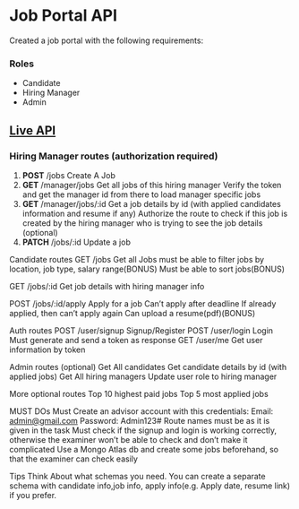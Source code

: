 # Job Portal API

Created a job portal with the following requirements:

### Roles

- Candidate
- Hiring Manager
- Admin

## [Live API](https://job-portal-api-xr47.onrender.com)

### Hiring Manager routes (authorization required)

<ol>
<li><b>POST</b> /jobs Create A Job
</li>
<li><b>GET</b> /manager/jobs Get all jobs of this hiring manager
Verify the token and get the manager id from there to load manager specific jobs</li>
<li><b>GET</b> /manager/jobs/:id Get a job details by id (with applied candidates information and resume if any)
Authorize the route to check if this job is created by the hiring manager who is trying to see the job details (optional)</li>
<li><b>PATCH</b> /jobs/:id Update a job</li>
</ol>

Candidate routes
GET /jobs Get all Jobs
must be able to filter jobs by location, job type, salary range(BONUS)
Must be able to sort jobs(BONUS)

GET /jobs/:id Get job details with hiring manager info

POST /jobs/:id/apply Apply for a job
Can’t apply after deadline
If already applied, then can’t apply again
Can upload a resume(pdf)(BONUS)

Auth routes
POST /user/signup Signup/Register
POST /user/login Login
Must generate and send a token as response
GET /user/me Get user information by token

Admin routes (optional)
Get All candidates
Get candidate details by id (with applied jobs)
Get All hiring managers
Update user role to hiring manager

More optional routes
Top 10 highest paid jobs
Top 5 most applied jobs

MUST DOs
Must Create an advisor account with this credentials:
Email: admin@gmail.com
Password: Admin123#
Route names must be as it is given in the task
Must check if the signup and login is working correctly, otherwise the examiner won’t be able to check and don’t make it complicated
Use a Mongo Atlas db and create some jobs beforehand, so that the examiner can check easily

Tips
Think About what schemas you need. You can create a separate schema with candidate info,job info, apply info(e.g. Apply date, resume link) if you prefer.
